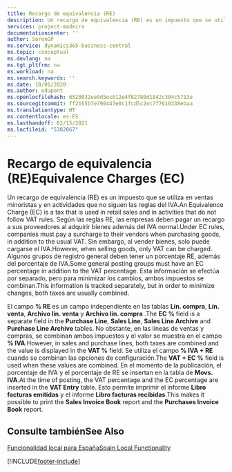 ```yaml
---
title: Recargo de equivalencia (RE)
description: Un recargo de equivalencia (RE) es un impuesto que se utiliza en ventas minoristas y en actividades que no siguen las reglas del IVA. Según las reglas RE, las empresas deben pagar un recargo a sus proveedores al adquirir bienes además del IVA normal.
services: project-madeira
documentationcenter: ''
author: SorenGP
ms.service: dynamics365-business-central
ms.topic: conceptual
ms.devlang: na
ms.tgt_pltfrm: na
ms.workload: na
ms.search.keywords: ''
ms.date: 10/01/2020
ms.author: edupont
ms.openlocfilehash: 6520032ee9d5ecb12e4f82780d1842c304c5713e
ms.sourcegitcommit: ff2b55b7e790447e0c1fcd5c2ec7f7610338ebaa
ms.translationtype: HT
ms.contentlocale: es-ES
ms.lasthandoff: 02/15/2021
ms.locfileid: "5382067"
---
```

# <a name="equivalence-charges-ec"></a><span data-ttu-id="d5dc5-104">Recargo de equivalencia (RE)</span><span class="sxs-lookup"><span data-stu-id="d5dc5-104">Equivalence Charges (EC)</span></span>
<span data-ttu-id="d5dc5-105">Un recargo de equivalencia (RE) es un impuesto que se utiliza en ventas minoristas y en actividades que no siguen las reglas del IVA.</span><span class="sxs-lookup"><span data-stu-id="d5dc5-105">An Equivalence Charge (EC) is a tax that is used in retail sales and in activities that do not follow VAT rules.</span></span> <span data-ttu-id="d5dc5-106">Según las reglas RE, las empresas deben pagar un recargo a sus proveedores al adquirir bienes además del IVA normal.</span><span class="sxs-lookup"><span data-stu-id="d5dc5-106">Under EC rules, companies must pay a surcharge to their vendors when purchasing goods, in addition to the usual VAT.</span></span> <span data-ttu-id="d5dc5-107">Sin embargo, al vender bienes, solo puede cargarse el IVA.</span><span class="sxs-lookup"><span data-stu-id="d5dc5-107">However, when selling goods, only VAT can be charged.</span></span> <span data-ttu-id="d5dc5-108">Algunos grupos de registro general deben tener un porcentaje RE, además del porcentaje de IVA.</span><span class="sxs-lookup"><span data-stu-id="d5dc5-108">Some general posting groups must have an EC percentage in addition to the VAT percentage.</span></span> <span data-ttu-id="d5dc5-109">Esta información se efectúa por separado, pero para minimizar los cambios, ambos impuestos se combinan.</span><span class="sxs-lookup"><span data-stu-id="d5dc5-109">This information is tracked separately, but in order to minimize changes, both taxes are usually combined.</span></span>  

<span data-ttu-id="d5dc5-110">El campo **% RE** es un campo independiente en las tablas **Lín. compra**, **Lín. venta**, **Archivo lín. venta** y **Archivo lín. compra** .</span><span class="sxs-lookup"><span data-stu-id="d5dc5-110">The **EC %** field is a separate field in the **Purchase Line**, **Sales Line**, **Sales Line Archive** and **Purchase Line Archive** tables.</span></span> <span data-ttu-id="d5dc5-111">No obstante, en las líneas de ventas y compras, se combinan ambos impuestos y el valor se muestra en el campo **% IVA**.</span><span class="sxs-lookup"><span data-stu-id="d5dc5-111">However, in sales and purchase lines, both taxes are combined and the value is displayed in the **VAT %** field.</span></span> <span data-ttu-id="d5dc5-112">Se utiliza el campo **% IVA + RE** cuando se combinan las opciones de configuración.</span><span class="sxs-lookup"><span data-stu-id="d5dc5-112">The **VAT + EC %** field is used when these values are combined.</span></span> <span data-ttu-id="d5dc5-113">En el momento de la publicación, el porcentaje de IVA y el porcentaje de RE se insertan en la tabla de **Movs. IVA**.</span><span class="sxs-lookup"><span data-stu-id="d5dc5-113">At the time of posting, the VAT percentage and the EC percentage are inserted in the **VAT Entry** table.</span></span> <span data-ttu-id="d5dc5-114">Esto permite imprimir el informe **Libro facturas emitidas** y el informe **Libro facturas recibidas**.</span><span class="sxs-lookup"><span data-stu-id="d5dc5-114">This makes it possible to print the **Sales Invoice Book** report and the **Purchases Invoice Book** report.</span></span>  

## <a name="see-also"></a><span data-ttu-id="d5dc5-115">Consulte también</span><span class="sxs-lookup"><span data-stu-id="d5dc5-115">See Also</span></span>  
[<span data-ttu-id="d5dc5-116">Funcionalidad local para España</span><span class="sxs-lookup"><span data-stu-id="d5dc5-116">Spain Local Functionality</span></span>](spain-local-functionality.md)


[!INCLUDE[footer-include](../../includes/footer-banner.md)]
